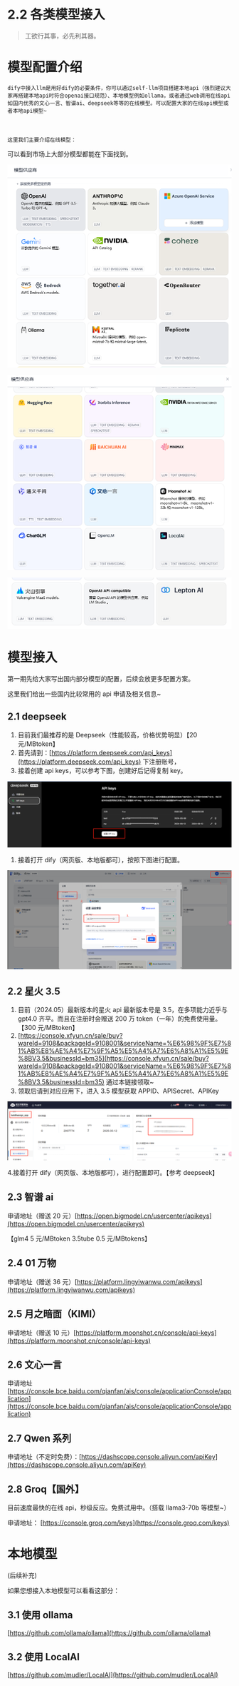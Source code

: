 # 2.2 各类模型接入

> 工欲行其事，必先利其器。

# 模型配置介绍

```
dify中接入llm是用好dify的必要条件，你可以通过self-llm项目搭建本地api（强烈建议大家再搭建本地api时符合openai接口规范）、本地模型例如ollama，或者通过web调用在线api如国内优秀的文心一言、智谱ai、deepseek等等的在线模型。可以配置大家的在线api模型或者本地api模型~



这里我们主要介绍在线模型：
```

可以看到市场上大部分模型都能在下面找到。

![](static/AqwZbqOXIoCee7xxVjkcuXstnPd.png)

![](static/H4bZbuYreob46YxJF76cm6LGnwg.png)

![](static/DWI6bMuVsoyZ7DxkY1IcNh61nCd.png)

# 模型接入

第一期先给大家写出国内部分模型的配置，后续会放更多配置方案。

这里我们给出一些国内比较常用的 api 申请及相关信息~

## 2.1 deepseek

1. 目前我们最推荐的是 Deepseek（性能较高，价格优势明显）【20 元/MBtoken】
2. 首先请到：[https://platform.deepseek.com/api_keys](https://platform.deepseek.com/api_keys) 下注册账号，
3. 接着创建 api keys，可以参考下图，创建好后记得复制 key。

![](static/DPqLbTJmUovl3qxVZhMcK4d8nbh.png)

1. 接着打开 dify（网页版、本地版都可），按照下图进行配置。

![](static/VbxLbMadfoSdczxXPyMcNd3KnAb.png)

## 2.2 星火 3.5

1. 目前（2024.05）最新版本的星火 api 最新版本号是 3.5，在多项能力近乎与 gpt4.0 齐平。而且在注册时会赠送 200 万 token（一年）的免费使用量。【300 元/MBtoken】
2. [https://console.xfyun.cn/sale/buy?wareId=9108&packageId=9108001&serviceName=%E6%98%9F%E7%81%AB%E8%AE%A4%E7%9F%A5%E5%A4%A7%E6%A8%A1%E5%9E%8BV3.5&businessId=bm35](https://console.xfyun.cn/sale/buy?wareId=9108&packageId=9108001&serviceName=%E6%98%9F%E7%81%AB%E8%AE%A4%E7%9F%A5%E5%A4%A7%E6%A8%A1%E5%9E%8BV3.5&businessId=bm35)
   通过本链接领取~
3. 领取后请到对应应用下，进入 3.5 模型获取 APPID、APISecret、APIKey

![](static/LCaGbsVw6oUNugxqBaAcAZ2HnDc.png)

4.接着打开 dify（网页版、本地版都可），进行配置即可。【参考 deepseek】

## 2.3 智谱 ai

申请地址（赠送 20 元）[https://open.bigmodel.cn/usercenter/apikeys](https://open.bigmodel.cn/usercenter/apikeys)

【glm4  5 元/MBtoken 3.5tube 0.5 元/MBtokens】

## 2.4 01 万物

申请地址（赠送 36 元）[https://platform.lingyiwanwu.com/apikeys](https://platform.lingyiwanwu.com/apikeys)

## 2.5 月之暗面（KIMI）

申请地址（赠送 10 元）[https://platform.moonshot.cn/console/api-keys](https://platform.moonshot.cn/console/api-keys)

## 2.6 文心一言

申请地址 [https://console.bce.baidu.com/qianfan/ais/console/applicationConsole/application](https://console.bce.baidu.com/qianfan/ais/console/applicationConsole/application)

## 2.7 Qwen 系列

申请地址（不定时免费）：[https://dashscope.console.aliyun.com/apiKey](https://dashscope.console.aliyun.com/apiKey)

## 2.8 Groq【国外】

目前速度最快的在线 api，秒级反应。免费试用中。（搭载 llama3-70b 等模型~）

申请地址： [https://console.groq.com/keys](https://console.groq.com/keys)

# 本地模型

(后续补充)

如果您想接入本地模型可以看看这部分：

## 3.1 使用 ollama

[https://github.com/ollama/ollama](https://github.com/ollama/ollama)

## 3.2 使用 LocalAI

[https://github.com/mudler/LocalAI](https://github.com/mudler/LocalAI)
